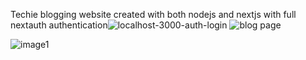 Techie blogging website
created with both nodejs and nextjs with full nextauth authentication![localhost-3000-auth-login](https://github.com/xyvielyons/TechieBlogging-site/assets/111194732/f9f7cb58-05ef-4bdc-9557-457ac2fb988f)
![blog page](https://github.com/xyvielyons/TechieBlogging-site/assets/111194732/898a7cdb-2deb-4ff4-a0fa-e566af7e19d4)


![image1](https://github.com/xyvielyons/TechieBlogging-site/assets/111194732/a74c1c0a-d29e-46c0-bbeb-69ccfae0d8b1)
